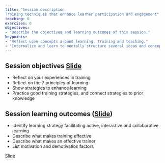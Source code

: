 ```yaml
---
title: "Session description  
Training techniques that enhance learner participation and engagement"
teaching: 0
exercises: 0
objectives:
- "Describe the objectives and learning outcomes of this session."
keypoints:
- "Reflect upon concepts around learning, training and teaching."
- "Internalize and learn to mentally structure several ideas and concepts related to learning, training and teaching."
---
```


## Session objectives [Slide](https://hackmd.io/@X6W3UQEtR7m_0hsM2RbwzA/HkCxB5p1P#/2)
- Reflect on your experiences in training
- Reflect on the 7 principles of learning
- Show strategies to enhance learning
- Practice good training strategies, and connect strategies to prior knowledge





## Session learning outcomes      ([Slide](https://hackmd.io/@X6W3UQEtR7m_0hsM2RbwzA/HkCxB5p1P#/3))
- Identify learning strategy facilitating active, interactive and collaborative learning
- Describe what makes training effective
- Describe what makes an effective trainer
- List motivation and demotivation factors

[Slide](https://hackmd.io/@X6W3UQEtR7m_0hsM2RbwzA/HkCxB5p1P#/3)
